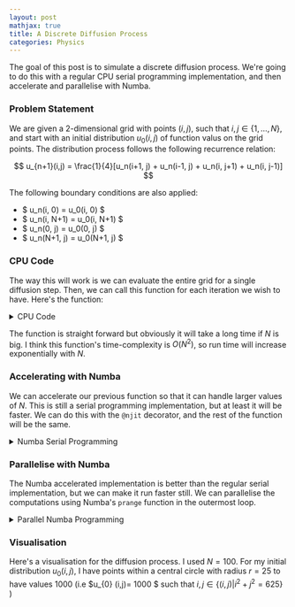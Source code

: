 ```yaml
---
layout: post
mathjax: true
title: A Discrete Diffusion Process
categories: Physics
---
```


The goal of this post is to simulate a discrete diffusion process. We're going to do this with a regular CPU serial programming implementation, and then accelerate and parallelise with Numba. 

### Problem Statement 

We are given a 2-dimensional grid with points $(i,j)$, such that $i,j\in \{1,\dots, N \}$, and start with an initial distribution $u_0 (i,j)$ of function valus on the grid points. The distribution process follows the following recurrence relation: 

$$
u_{n+1}(i,j) = \frac{1}{4}[u_n(i+1, j) + u_n(i-1, j) + u_n(i, j+1) + u_n(i, j-1)]
$$

The following boundary conditions are also applied:

* $ u_n(i, 0) = u_0(i, 0) $
* $ u_n(i, N+1) = u_0(i, N+1) $
* $ u_n(0, j) = u_0(0, j) $
* $ u_n(N+1, j) = u_0(N+1, j) $


### CPU Code

The way this will work is we can evaluate the entire grid for a single diffusion step. Then, we can call this function for each iteration we wish to have. Here's the function: 

<details>
    <summary> CPU Code </summary>
<p>

```python
### Regular Python Function ###

def diffusion_iteration(un):
    """
    Perform one diffusion step for all given grid points.
    
    Parameters
    ----------
    un : numpy.ndarray
        Numpy array of type `float64` and dimension (N + 2, N + 2) that stores the
        function values at step n.
        
    This function returns a Numpy array of dimension (N + 2, N + 2) of type `float64`
    that contains the function values after performing one step of the above diffusion
    iteration.
    """
    
    n = np.shape(un)[0] - 2 # we set n = (N + 2) - 2 = N
    result = np.copy(un)
    
    ## Distribution Process for each cell not on the boundary 
    for i in range(1,n+1):    # Note: indices range from 1 to n to exclude the boundary cells
        for j in range(1,n+1): 
            # Taking the average of the four surrounding grid points
            result[i,j] = (un[i+1, j] + un[i-1, j] + un[i, j+1] + un[i, j-1])/4
  
    return result
```

</p>
</details>

The function is straight forward but obviously it will take a long time if $N$ is big. I think this function's time-complexity is $O (N^2)$, so run time will increase exponentially with $N$. 


### Accelerating with Numba 

We can accelerate our previous function so that it can handle larger values of $N$. This is still a serial programming implementation, but at least it will be faster. We can do this with the ``@njit`` decorator, and the rest of the function will be the same. 

<details>
    <summary> Numba Serial Programming </summary>
<p>

```python
### Serial Numba Implementation ###
    ## The only difference with this function is the addition of @njit decorator

@njit
def diffusion_iteration1(un):
    """
    Perform one diffusion step for all given grid points.
    
    Parameters
    ----------
    un : numpy.ndarray
        Numpy array of type `float64` and dimension (N + 2, N + 2) that stores the
        function values at step n.
        
    This function returns a Numpy array of dimension (N + 2, N + 2) of type `float64`
    that contains the function values after performing one step of the above diffusion
    iteration.
    """

    n = np.shape(un)[0] - 2 # we set n = (N + 2) - 2 = N
    result = np.copy(un)
    
    ## Distribution Process for each cell not on the boundary 
    for i in range(1,n+1):    # Note: indices range from 1 to n to exclude the boundary cells
        for j in range(1,n+1): 
            result[i,j] = (un[i+1, j] + un[i-1, j] + un[i, j+1] + un[i, j-1])/4
            # Taking the average of the four surrounding grid points
    
    return result
```
</p>
</details>


### Parallelise with Numba

The Numba accelerated implementation is better than the regular serial implementation, but we can make it run faster still. We can parallelise the computations using Numba's ``prange`` function in the outermost loop. 

<details>
    <summary> Parallel Numba Programming </summary>
<p>

```python
## Parallel Numba Implementation

@njit(['float64[:,:](float64[:,:])'], parallel = True)
def diffusion_iteration2(un):
    """
    Perform one diffusion step for all given grid points.
    
    Parameters
    ----------
    un : numpy.ndarray
        Numpy array of type `float64` and dimension (N + 2, N + 2) that stores the
        function values at step n.
        
    This function returns a Numpy array of dimension (N + 2, N + 2) of type `float64`
    that contains the function values after performing one step of the above diffusion
    iteration.
    """

    n = np.shape(un)[0] - 2 # we set n = (N + 2) - 2 = N
    result = np.copy(un)
    
    ## Distribution Process for each cell not on the boundary 
    for i in prange(1,n+1):    # Note: indices range from 1 to n to exclude the boundary cells
        for j in range(1,n+1): 
            result[i,j] = (un[i+1, j] + un[i-1, j] + un[i, j+1] + un[i, j-1])/4
            # Taking the average of the four surrounding grid points
  
    return result
```
</p>
</details>


### Visualisation 

Here's a visualisation for the diffusion process. I used $N=100$. For my initial distribution $u_{0} (i,j)$, I have points within a central circle with radius $r=25$ to have values 1000 (i.e $u_{0} (i,j)= 1000 $ such that $i, j \in \{ (i,j) | i^2 + j^2 = 625 \}$ )
